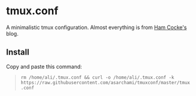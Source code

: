 # tmux.conf

A minimalistic tmux configuration. Almost everything is from [Ham Cocke's](https://www.hamvocke.com/blog/a-guide-to-customizing-your-tmux-conf) blog.
## Install
Copy and paste this command:
> `rm /home/ali/.tmux.conf && curl -o /home/ali/.tmux.conf -k https://raw.githubusercontent.com/asarchami/tmuxconf/master/tmux.conf`
